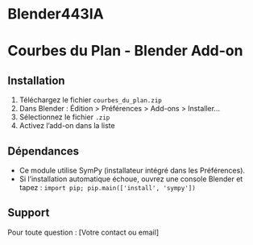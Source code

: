# Blender443IA

# Courbes du Plan - Blender Add-on

## Installation
1. Téléchargez le fichier `courbes_du_plan.zip`
2. Dans Blender : Édition > Préférences > Add-ons > Installer...
3. Sélectionnez le fichier `.zip`
4. Activez l’add-on dans la liste

## Dépendances
- Ce module utilise SymPy (installateur intégré dans les Préférences).
- Si l’installation automatique échoue, ouvrez une console Blender et tapez :
  `import pip; pip.main(['install', 'sympy'])`

## Support
Pour toute question : [Votre contact ou email]
